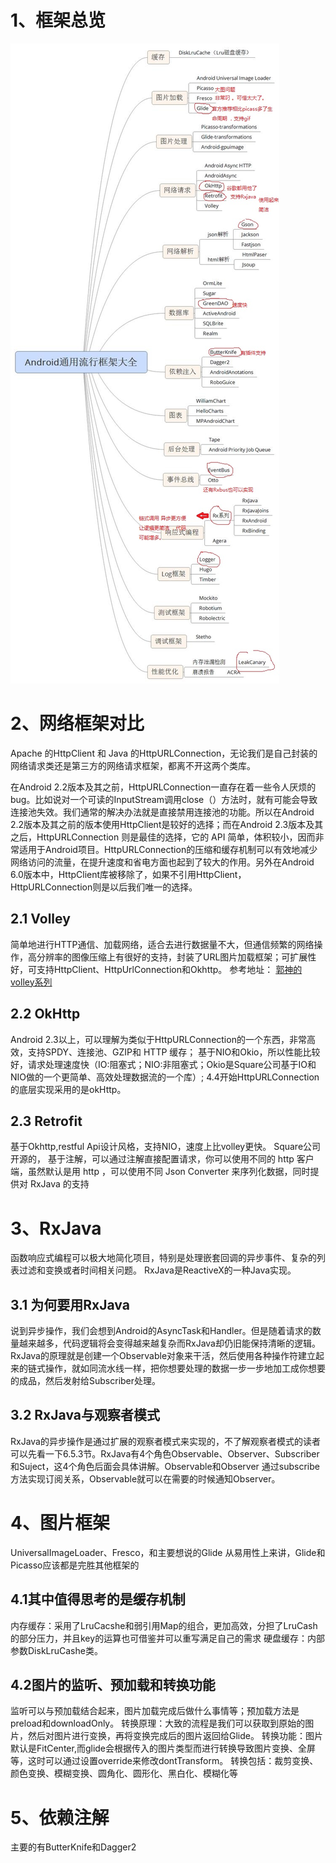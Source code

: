 
# 1、框架总览
![常用第三方框架总览]( https://github.com/h616016784/android_qesAndSumUp/raw/master/pic/thirdSum.jpg )
# 2、网络框架对比
  Apache 的HttpClient 和 Java 的HttpURLConnection，无论我们是自己封装的网络请求类还是第三方的网络请求框架，都离不开这两个类库。
  
  在Android 2.2版本及其之前，HttpURLConnection一直存在着一些令人厌烦的bug。比如说对一个可读的InputStream调用close（）方法时，就有可能会导致连接池失效。我们通常的解决办法就是直接禁用连接池的功能。所以在Android 2.2版本及其之前的版本使用HttpClient是较好的选择；而在Android 2.3版本及其之后，HttpURLConnection 则是最佳的选择，它的 API 简单，体积较小，因而非常适用于Android项目。HttpURLConnection的压缩和缓存机制可以有效地减少网络访问的流量，在提升速度和省电方面也起到了较大的作用。另外在Android 6.0版本中，HttpClient库被移除了，如果不引用HttpClient，HttpURLConnection则是以后我们唯一的选择。
 ## 2.1 Volley
  简单地进行HTTP通信、加载网络，适合去进行数据量不大，但通信频繁的网络操作，高分辨率的图像压缩上有很好的支持，封装了URL图片加载框架；可扩展性好，可支持HttpClient、HttpUrlConnection和Okhttp。
  参考地址： [郭神的volley系列](https://blog.csdn.net/guolin_blog/article/details/17482095)
 ## 2.2  OkHttp
  Android 2.3以上，可以理解为类似于HttpURLConnection的一个东西，非常高效，支持SPDY、连接池、GZIP和 HTTP 缓存；
  基于NIO和Okio，所以性能比较好，请求处理速度快（IO:阻塞式；NIO:非阻塞式；Okio是Square公司基于IO和NIO做的一个更简单、高效处理数据流的一个库）;
  4.4开始HttpURLConnection的底层实现采用的是okHttp。
  ## 2.3 Retrofit
  基于Okhttp,restful Api设计风格，支持NIO，速度上比volley更快。
  Square公司开源的， 基于注解，可以通过注解直接配置请求，你可以使用不同的 http 客户端，虽然默认是用 http ，可以使用不同 Json Converter 来序列化数据，同时提供对 RxJava 的支持

# 3、RxJava
  函数响应式编程可以极大地简化项目，特别是处理嵌套回调的异步事件、复杂的列表过滤和变换或者时间相关问题。
  RxJava是ReactiveX的一种Java实现。
## 3.1 为何要用RxJava
  说到异步操作，我们会想到Android的AsyncTask和Handler。但是随着请求的数量越来越多，代码逻辑将会变得越来越复杂而RxJava却仍旧能保持清晰的逻辑。RxJava的原理就是创建一个Observable对象来干活，然后使用各种操作符建立起来的链式操作，就如同流水线一样，把你想要处理的数据一步一步地加工成你想要的成品，然后发射给Subscriber处理。
## 3.2 RxJava与观察者模式
  RxJava的异步操作是通过扩展的观察者模式来实现的，不了解观察者模式的读者可以先看一下6.5.3节。RxJava有4个角色Observable、Observer、Subscriber和Suject，这4个角色后面会具体讲解。Observable和Observer 通过subscribe方法实现订阅关系，Observable就可以在需要的时候通知Observer。
# 4、图片框架
  UniversalImageLoader、Fresco，和主要想说的Glide
  从易用性上来讲，Glide和Picasso应该都是完胜其他框架的
## 4.1其中值得思考的是缓存机制
  内存缓存：采用了LruCacshe和弱引用Map的组合，更加高效，分担了LruCash的部分压力，并且key的运算也可借鉴并可以重写满足自己的需求
  硬盘缓存：内部参数DiskLruCashe类。
## 4.2图片的监听、预加载和转换功能
  监听可以与预加载结合起来，图片加载完成后做什么事情等；预加载方法是preload和downloadOnly。
  转换原理：大致的流程是我们可以获取到原始的图片，然后对图片进行变换，再将变换完成后的图片返回给Glide。
  转换功能：图片默认是FitCenter,而glide会根据传入的图片类型而进行转换导致图片变换、全屏等，这时可以通过设置override来修改dontTransform。
  转换包括：裁剪变换、颜色变换、模糊变换、圆角化、圆形化、黑白化、模糊化等
# 5、依赖注解
  主要的有ButterKnife和Dagger2
  

